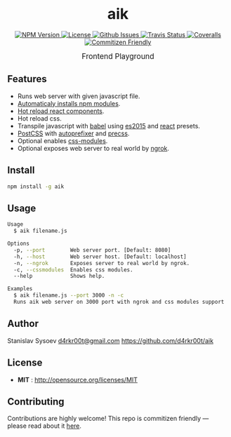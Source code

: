 <big><h1 align="center">aik</h1></big>

<p align="center">
  <a href="https://npmjs.org/package/aik">
    <img src="https://img.shields.io/npm/v/aik.svg" alt="NPM Version">
  </a>

  <a href="http://opensource.org/licenses/MIT">
    <img src="https://img.shields.io/npm/l/aik.svg" alt="License">
  </a>

  <a href="https://github.com/d4rkr00t/aik/issues">
    <img src="https://img.shields.io/github/issues/d4rkr00t/aik.svg" alt="Github Issues">
  </a>


  <a href="https://travis-ci.org/d4rkr00t/aik">
    <img src="https://img.shields.io/travis/d4rkr00t/aik.svg" alt="Travis Status">
  </a>



  <a href="https://coveralls.io/github/d4rkr00t/aik">
    <img src="https://img.shields.io/coveralls/d4rkr00t/aik.svg" alt="Coveralls">
  </a>



  <a href="http://commitizen.github.io/cz-cli/">
    <img src="https://img.shields.io/badge/commitizen-friendly-brightgreen.svg" alt="Commitizen Friendly">
  </a>

</p>

<p align="center"><big>
Frontend Playground
</big></p>


## Features
* Runs web server with given javascript file.
* [Automaticaly installs npm modules](https://github.com/ericclemmons/npm-install-webpack-plugin).
* [Hot reload react components](https://github.com/gaearon/react-hot-loader).
* Hot reload css.
* Transpile javascript with [babel](https://babeljs.io/) using [es2015](http://babeljs.io/docs/plugins/preset-es2015/) and [react](http://babeljs.io/docs/plugins/preset-react/) presets.
* [PostCSS](https://github.com/postcss/postcss) with [autoprefixer](https://github.com/postcss/autoprefixer) and [precss](https://github.com/jonathantneal/precss).
* Optional enables [css-modules](https://github.com/css-modules/css-modules).
* Optional exposes web server to real world by [ngrok](https://github.com/bubenshchykov/ngrok).

## Install

```sh
npm install -g aik
```

## Usage

```sh
Usage
  $ aik filename.js

Options
  -p, --port        Web server port. [Default: 8080]
  -h, --host        Web server host. [Default: localhost]
  -n, --ngrok       Exposes server to real world by ngrok.
  -c, --cssmodules  Enables css modules.
  --help            Shows help.

Examples
  $ aik filename.js --port 3000 -n -c
  Runs aik web server on 3000 port with ngrok and css modules support
```

## Author

Stanislav Sysoev d4rkr00t@gmail.com https://github.com/d4rkr00t/aik

## License

- **MIT** : http://opensource.org/licenses/MIT

## Contributing

Contributions are highly welcome! This repo is commitizen friendly — please read about it [here](http://commitizen.github.io/cz-cli/).
